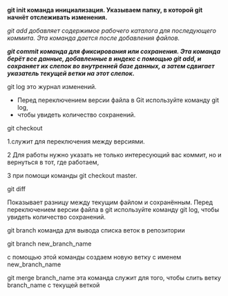 
**git init команда инициализация. Указываем папку, в которой git начнёт отслеживать изменения.**

_git add   добавляет содержимое рабочего каталога  для последующего коммита. Эта команда дается после добавления файлов._

***git commit  команда для фиксирования или сохранения. Эта команда берёт все данные, добавленные в индекс с помощью git add, и сохраняет их
слепок во внутренней базе данных, а затем сдвигает указатель текущей ветки на этот слепок.***

git log это журнал изменений.
* Перед переключением версии файла в Git 
используйте команду git log,
* чтобы увидеть 
количество сохранений.

git checkout  

1.служит для переключения между версиями.

2 Для работы нужно указать не только 
интересующий вас коммит, но и вернуться 
в тот, где работаем,

3 при помощи команды 
git checkout master.

 git diff 
 
Показывает разницу между текущим файлом 
и сохранённым. Перед переключением версии файла в git  используйте команду git log, чтобы увидеть 
количество сохранений.

git branch команда для вывода списка веток в репозитории

git branch new_branch_name

с помощью этой команды создаем новую ветку с именем new_branch_name

git merge branch_name эта команда служит для того, чтобы слить ветку branch_name с текущей веткой  


